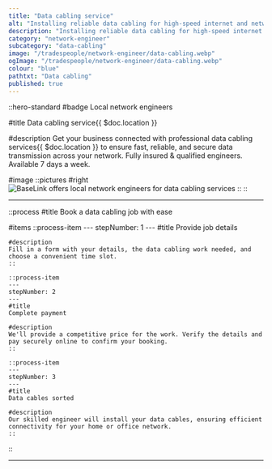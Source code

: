 ```yaml
---
title: "Data cabling service"
alt: "Installing reliable data cabling for high-speed internet and network connections"
description: "Installing reliable data cabling for high-speed internet and network connections"
category: "network-engineer"
subcategory: "data-cabling"
image: "/tradespeople/network-engineer/data-cabling.webp"
ogImage: "/tradespeople/network-engineer/data-cabling.webp"
colour: "blue"
pathtxt: "Data cabling"
published: true
---
```


::hero-standard
#badge
Local network engineers

#title
Data cabling service{{ $doc.location }}

#description
Get your business connected with professional data cabling services{{ $doc.location }} to ensure fast, reliable, and secure data transmission across your network. Fully insured & qualified engineers. Available 7 days a week.

#image
    ::pictures
    #right
    ![BaseLink offers local network engineers for data cabling services](/tradespeople/network-engineer/data-cabling.webp)
    ::
::

---

::process
#title
Book a data cabling job with ease

#items
    ::process-item
    ---
    stepNumber: 1
    ---
    #title
    Provide job details

    #description
    Fill in a form with your details, the data cabling work needed, and choose a convenient time slot.
    ::
    
    ::process-item
    ---
    stepNumber: 2
    ---
    #title
    Complete payment

    #description
    We'll provide a competitive price for the work. Verify the details and pay securely online to confirm your booking.
    ::

    ::process-item
    ---
    stepNumber: 3
    ---
    #title
    Data cables sorted

    #description
    Our skilled engineer will install your data cables, ensuring efficient connectivity for your home or office network.
    ::
::

---